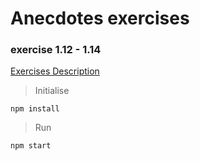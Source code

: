 # Anecdotes exercises

### exercise 1.12 - 1.14
[Exercises Description](https://fullstackopen.com/en/part1/a_more_complex_state_debugging_react_apps#exercises-1-6-1-14)

> Initialise

    npm install

> Run

    npm start
